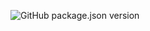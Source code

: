 ![GitHub package.json version](https://img.shields.io/github/package-json/v/nahue-f/require-fmodules.svg)
